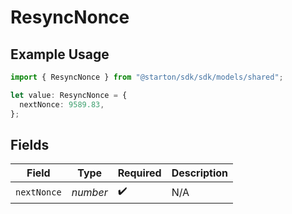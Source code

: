 # ResyncNonce

## Example Usage

```typescript
import { ResyncNonce } from "@starton/sdk/sdk/models/shared";

let value: ResyncNonce = {
  nextNonce: 9589.83,
};
```

## Fields

| Field              | Type               | Required           | Description        |
| ------------------ | ------------------ | ------------------ | ------------------ |
| `nextNonce`        | *number*           | :heavy_check_mark: | N/A                |
